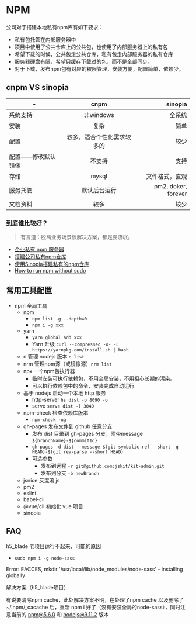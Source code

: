 # NPM

公司对于搭建本地私有npm库有如下要求：

- 私有包托管在内部服务器中
- 项目中使用了公共仓库上的公共包，也使用了内部服务器上的私有包
- 希望下载的时候，公共包走公共仓库，私有包走内部服务器的私有仓库
- 服务器硬盘有限，希望只缓存下载过的包，而不是全部同步。
- 对于下载，发布npm包有对应的权限管理，安装方便，配置简单，依赖少。

## cnpm VS sinopia

 -| cnpm | sinopia |
------ |:-----:| -----:
系统支持 | 非windows | 全系统
安装 | 复杂 | 简单
配置 | 较多，适合个性化需求较多的 | 较少
配置——修改默认镜像 | 不支持 | 支持
存储 | mysql | 文件格式，直观
服务托管 | 默认后台运行 | pm2, doker, forever
文档资料 | 较多 | 较少

### 到底谁比较好？

> 有言道：脱离业务场景谈解决方案，都是耍流氓。

- [企业私有 npm 服务器](https://www.jianshu.com/p/659fb418c9e3)
- [搭建公司私有npm仓库](https://github.com/jaywcjlove/handbook/blob/master/CentOS/%E5%9C%A85%E5%88%86%E9%92%9F%E5%86%85%E6%90%AD%E5%BB%BA%E4%BC%81%E4%B8%9A%E5%86%85%E9%83%A8%E7%A7%81%E6%9C%89npm%E4%BB%93%E5%BA%93.md)
- [使用Sinopia搭建私有的npm仓库](https://segmentfault.com/a/1190000005790827)
- [How to run npm without sudo](http://www.competa.com/blog/how-to-run-npm-without-sudo/)

## 常用工具配置

- npm 全局工具
  - npm
    - `npm list -g --depth=0`
    - `npm i -g xxx`
  - yarn
    - `yarn global add xxx`
    - Yarn 升级 `curl --compressed -o- -L https://yarnpkg.com/install.sh | bash`
  - n 管理 nodejs 版本 `n list`
  - nrm 管理npm源（或镜像源）`nrm list`
  - npx 一个npm包执行器
    - 临时安装可执行依赖包，不用全局安装，不用担心长期的污染。
    - 可以执行依赖包中的命令，安装完成自动运行
  - 基于 nodejs 启动一个本地 http 服务
    - http-server `hs dist -p 8090 -o`
    - serve `serve dist -l 3040`
  - npm-check 检查依赖库版本
    - `npm-check -ug`
  - gh-pages 发布文件到 github 任意分支
    - 发布 dist 目录到 gh-pages 分支，附带message `${branchName}-${commitId}`
    - `gh-pages -d dist --message $(git symbolic-ref --short -q HEAD)-$(git rev-parse --short HEAD)`
    - 可选参数
      - 发布到远程 `-r git@github.com:jskit/kit-admin.git`
      - 发布到分支 `-b newBranch`
  - jsnice 反混淆 js
  - pm2
  - eslint
  - babel-cli
  - @vue/cli 初始化 vue 项目
  - sinopia

## FAQ

h5_blade 老项目运行不起来，可能的原因

- `sudo npm i -g node-sass`

Error: EACCES, mkdir '/usr/local/lib/node_modules/node-sass' - installing globally

解决方案（h5_blade项目）

有说要清除npm cache，此处解决方案不明，在处理了npm cache 以及删除了~/.npm/_cacache 后，重新 npm i 好了（没有安装全局的node-sass），同时注意当前的 npm@5.6.0 和 nodejs@9.11.2 版本

<!-- ### list

org
  - jskit
  - cloudai
  - appjs
  - deepjs
  - kitjs
  - microjs
  - scojs
  - xmini
  - xweb
  - x-app
  - x-mini
  - kitdocs
- js-cli -->
